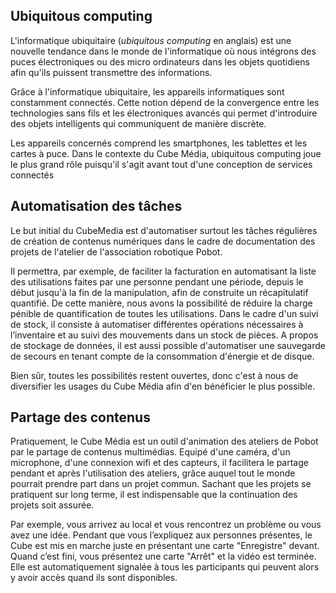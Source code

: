 Ubiquitous computing
--------------------

L'informatique ubiquitaire (*ubiquitous computing* en anglais) est une nouvelle tendance dans le monde de l'informatique où nous intégrons des puces électroniques ou des micro ordinateurs dans les objets quotidiens afin qu'ils puissent transmettre des informations.

Grâce à l'informatique ubiquitaire, les appareils informatiques sont constamment connectés. Cette notion dépend de la convergence entre les technologies sans fils et les électroniques avancés qui permet d'introduire des objets intelligents qui communiquent de manière discrète.

Les appareils concernés comprend les smartphones, les tablettes et les cartes à puce. Dans le contexte du Cube Média, ubiquitous computing joue le plus grand rôle puisqu'il s'agit avant tout d'une conception de services connectés


Automatisation des tâches
-------------------------

Le but initial du CubeMedia est d'automatiser surtout les tâches régulières de création de contenus numériques dans le cadre de documentation des projets de l'atelier de l'association robotique Pobot. 

Il permettra, par exemple, de faciliter la facturation en automatisant la liste des utilisations faites par une personne pendant une période, depuis le début jusqu'à la fin de la manipulation, afin de construite un récapitulatif quantifié. De cette manière, nous avons la possibilité de réduire la charge pénible de quantification de toutes les utilisations. Dans le cadre d'un suivi de stock, il consiste à automatiser différentes opérations nécessaires à l’inventaire et au suivi des mouvements dans un stock de pièces. A propos de stockage de données, il est aussi possible d'automatiser une sauvegarde de secours en tenant compte de la consommation d'énergie et de disque.

Bien sûr, toutes les possibilités restent ouvertes, donc c'est à nous de diversifier les usages du Cube Média afin d'en bénéficier le plus possible.


Partage des contenus
--------------------

Pratiquement, le Cube Média est un outil d'animation des ateliers de Pobot par le partage de contenus multimédias. Equipé d'une caméra, d'un microphone, d'une connexion wifi et des capteurs, il facilitera le partage pendant et après l'utilisation des ateliers, grâce auquel tout le monde pourrait prendre part dans un projet commun. Sachant que les projets se pratiquent sur long terme,  il est indispensable que la continuation des projets soit assurée. 

Par exemple, vous arrivez au local et vous rencontrez un problème ou vous avez une idée. Pendant que vous l’expliquez aux personnes présentes, le Cube est mis en marche juste en présentant une carte "Enregistre" devant. Quand c’est fini, vous présentez une carte "Arrêt" et la vidéo est terminée. Elle est automatiquement signalée à tous les participants qui peuvent alors y avoir accès quand ils sont disponibles.
